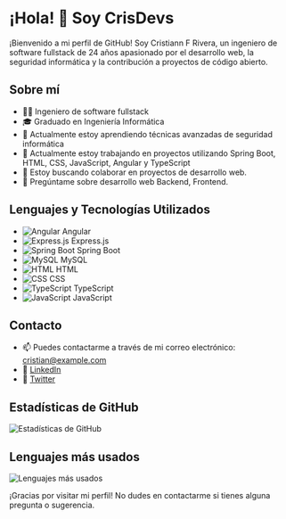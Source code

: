 # ¡Hola! 👋 Soy CrisDevs

¡Bienvenido a mi perfil de GitHub! Soy Cristiann F Rivera, un ingeniero de software fullstack de 24 años apasionado por el desarrollo web, la seguridad informática y la contribución a proyectos de código abierto.

## Sobre mí
- 👨‍💻 Ingeniero de software fullstack
- 🎓 Graduado en Ingeniería Informática
- 🌱 Actualmente estoy aprendiendo técnicas avanzadas de seguridad informática
- 🔭 Actualmente estoy trabajando en proyectos utilizando Spring Boot, HTML, CSS, JavaScript, Angular y TypeScript
- 👯 Estoy buscando colaborar en proyectos de desarrollo web.
- 💬 Pregúntame sobre desarrollo web Backend, Frontend.

## Lenguajes y Tecnologías Utilizados
  - ![Angular](https://img.icons8.com/color/48/000000/angularjs.png) Angular
  - ![Express.js](https://img.icons8.com/color/48/000000/nodejs.png) Express.js
  - ![Spring Boot](https://img.icons8.com/color/48/000000/java-coffee-cup-logo.png) Spring Boot
  - ![MySQL](https://img.icons8.com/color/48/000000/mysql-logo.png) MySQL
  - ![HTML](https://img.icons8.com/color/48/000000/html-5.png) HTML
  - ![CSS](https://img.icons8.com/color/48/000000/css3.png) CSS
  - ![TypeScript](https://img.icons8.com/color/48/000000/typescript.png) TypeScript
  - ![JavaScript](https://img.icons8.com/color/48/000000/javascript.png) JavaScript

## Contacto
- 📫 Puedes contactarme a través de mi correo electrónico: cristian@example.com
- 🔗 [LinkedIn](https://web.facebook.com/profile.php?id=100005486839421)
- 🔗 [Twitter](www.linkedin.com/in/cristian-fabian-rivera-lozano-a58426250)

## Estadísticas de GitHub
![Estadísticas de GitHub](https://github-readme-stats.vercel.app/api?username=CrissFaDev&show_icons=true&theme=dark)

## Lenguajes más usados
![Lenguajes más usados](https://github-readme-stats.vercel.app/api/top-langs/?username=CrissFaDev&layout=compact&theme=dark)

¡Gracias por visitar mi perfil! No dudes en contactarme si tienes alguna pregunta o sugerencia.
